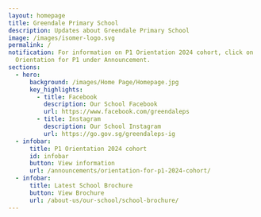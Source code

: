 ```yaml
---
layout: homepage
title: Greendale Primary School
description: Updates about Greendale Primary School
image: /images/isomer-logo.svg
permalink: /
notification: For information on P1 Orientation 2024 cohort, click on
  Orientation for P1 under Announcement.
sections:
  - hero:
      background: /images/Home Page/Homepage.jpg
      key_highlights:
        - title: Facebook
          description: Our School Facebook
          url: https://www.facebook.com/greendaleps
        - title: Instagram
          description: Our School Instagram
          url: https://go.gov.sg/greendaleps-ig
  - infobar:
      title: P1 Orientation 2024 cohort
      id: infobar
      button: View information
      url: /announcements/orientation-for-p1-2024-cohort/
  - infobar:
      title: Latest School Brochure
      button: View Brochure
      url: /about-us/our-school/school-brochure/
---
```

